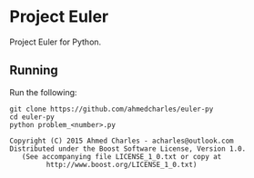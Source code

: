 # Project Euler

Project Euler for Python.

## Running

Run the following:

```
git clone https://github.com/ahmedcharles/euler-py
cd euler-py
python problem_<number>.py
```

```
Copyright (C) 2015 Ahmed Charles - acharles@outlook.com
Distributed under the Boost Software License, Version 1.0.
   (See accompanying file LICENSE_1_0.txt or copy at
         http://www.boost.org/LICENSE_1_0.txt)
```
